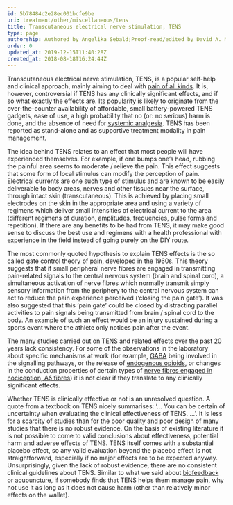```yaml
---
id: 5b78484c2e28ec001bcfe9be
uri: treatment/other/miscellaneous/tens
title: Transcutaneous electrical nerve stimulation, TENS
type: page
authorship: Authored by Angelika Sebald;Proof-read/edited by David A. Mitchell
order: 0
updated_at: 2019-12-15T11:40:28Z
created_at: 2018-08-18T16:24:44Z
---
```


<p>Transcutaneous electrical nerve stimulation, TENS, is a
    popular self-help and clinical approach, mainly aiming
    to deal with <a href="/treatment/other/medication/pain/more-info">pain
        of all kinds</a>. It is, however, controversial if
    TENS has any clinically significant effects, and if so
    what exactly the effects are. Its popularity is likely
    to originate from the over-the-counter availability of
    affordable, small battery-powered TENS gadgets, ease of
    use, a high probability that no (or: no serious) harm is
    done, and the absence of need for <a href="/treatment/other/medication/pain/detailed">systemic
        analgesia</a>. TENS has been reported as stand-alone
    and as supportive treatment modality in pain management.
</p>
<p>The idea behind TENS relates to an effect that most
    people will have experienced themselves. For example, if
    one bumps one’s head, rubbing the painful area seems to
    moderate / relieve the pain. This effect suggests that
    some form of local stimulus can modify the perception of
    pain. Electrical currents are one such type of stimulus
    and are known to be easily deliverable to body areas,
    nerves and other tissues near the surface, through
    intact skin (transcutaneous). This is achieved by
    placing small electrodes on the skin in the appropriate
    area and using a variety of regimens which deliver small
    intensities of electrical current to the area (different
    regimens of duration, amplitudes, frequencies, pulse
    forms and repetition). If there are any benefits to be
    had from TENS, it may make good sense to discuss the
    best use and regimens with a health professional with
    experience in the field instead of going purely on the
    DIY route.</p>
<p>The most commonly quoted hypothesis to explain TENS
    effects is the so called gate control theory of pain,
    developed in the 1960s. This theory suggests that if
    small peripheral nerve fibres are engaged in
    transmitting pain-related signals to the central nervous
    system (brain and spinal cord), a simultaneous
    activation of nerve fibres which normally transmit
    simply sensory information from the periphery to the
    central nervous system can act to reduce the pain
    experience perceived (‘closing the pain gate’). It was
    also suggested that this ‘pain gate’ could be closed by
    distracting parallel activities to pain signals being
    transmitted from brain / spinal cord to the body. An
    example of such an effect would be an injury sustained
    during a sports event where the athlete only notices
    pain after the event.</p>
<p>The many studies carried out on TENS and related effects
    over the past 20 years lack consistency. For some of the
    observations in the laboratory about specific mechanisms
    at work (for example, <a href="/treatment-other-medication-miscellaneous-GABA">GABA</a>
    being involved in the signalling pathways, or the
    release of <a href="/treatment/other/medication/pain/more-info">endogenous
        opioids</a>, or changes in the conduction properties
    of certain types of <a href="/treatment/other/medication/pain/more-info">nerve
        fibres engaged in nociception, Aδ fibres</a>) it is
    not clear if they translate to any clinically
    significant effects.</p>
<p>Whether TENS is clinically effective or not is an
    unresolved question. A quote from a textbook on TENS
    nicely summarises: ‘… You can be certain of uncertainty
    when evaluating the clinical effectiveness of TENS. …’.
    It is less for a scarcity of studies than for the poor
    quality and poor design of many studies that there is no
    robust evidence. On the basis of existing literature it
    is not possible to come to valid conclusions about
    effectiveness, potential harm and adverse effects of
    TENS. TENS itself comes with a substantial placebo
    effect, so any valid evaluation beyond the placebo
    effect is not straightforward, especially if no major
    effects are to be expected anyway. Unsurprisingly, given
    the lack of robust evidence, there are no consistent
    clinical guidelines about TENS. Similar to what we said
    about <a href="/treatment/other/miscellaneous/biofeedback">biofeedback</a>
    or <a href="/treatment/other/miscellaneous/acupuncture">acupuncture</a>,
    if somebody finds that TENS helps them manage pain, why
    not use it as long as it does not cause harm (other than
    relatively minor effects on the wallet).</p>
